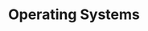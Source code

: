 ---
title: "Operating Systems"
description: ""
image: "/images/operating-system.jpg"
keywords: [""]
draft: false
layout: "operating-systems-development"

introduction:
  image: "/images/services/system.png"
  content: |
    ## Operating Systems Development
    {.h3}

    At first, let’s explain something important. Most people after hearing `Operating System` will imagine Windows, iOS, maybe Android or some Linux distribution. Yes, all of them are Operating Systems, but **[3mdeb](https://3mdeb.com/)** focus on embedded solutions, which are able to operate with a limited number of resources, very compact and extremely efficient by design. These rarely have any **[GUI](https://en.wikipedia.org/wiki/Graphical_user_interface)** and are designed to operate on small machines with less autonomy. That include devices used in IoT, robotics, healthcare, military, and in every field where systems are operation or life critical.

what_we_do:
  image: "/images/system-what-we-do.jpg"
  content: |
    ## What we do?
    {.h3}

    We develop and maintain Embedded Operating Systems for our partners. Simple as that. If you are looking for someone to create one from scratch, prepare **[BSP](https://en.wikipedia.org/wiki/Board_support_package)** for your board which will control your device in the way described in a project charter, then you’ve found it.

    We will deliver you **[Yocto](https://www.yoctoproject.org/ecosystem/participants/)** or other Linux build system files that allow you to reproduce the BSP, which may contain i.e. root file system image, kernel, bootloader and anything that will be needed.

    Moreover, we will prepare a whole procedure and documentation for the process and validate it.

    For more examples of what we can do visit [**this page**.](/products/open-source-software/)

used_technology:
  - "/images/coreboot.png"
  - "/images/used-technology/yocto.png"
  - "/images/uefi.png"

why_us:
  content: |
    ## Why you should choose us?
    {.h3}

    We encourage you to check [who we are](https://3mdeb.com/about-us/), visit **[Yocto Project](https://www.yoctoproject.org/ecosystem/participants/)** , **[coreboot](https://www.coreboot.org/consulting.html)** and [**UEFI**](https://uefi.org/members) sites. You can ask about us our **[partners](https://pcengines.github.io/)** and you can visit out **[GitHub](https://github.com/3mdeb)**.

    If you have a lot of time.

    All in all, you will **[contact us](https://3mdeb.com/contact/)** or [**book a cal**l](https://calendly.com/3mdeb). Don’t waste your time.
    
---
